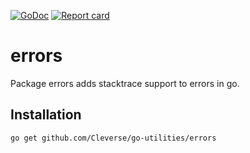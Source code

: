 [![GoDoc](https://godoc.org/github.com/Cleverse/go-utilities/errors?status.svg)](http://godoc.org/github.com/Cleverse/go-utilities/errors)
[![Report card](https://goreportcard.com/badge/github.com/Cleverse/go-utilities/errors)](https://goreportcard.com/report/github.com/Cleverse/go-utilities/errors)

# errors

Package errors adds stacktrace support to errors in go.

## Installation

```shell
go get github.com/Cleverse/go-utilities/errors
```
